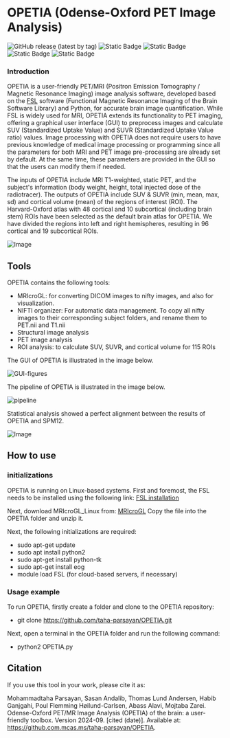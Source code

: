 # OPETIA (Odense-Oxford PET Image Analysis)
![GitHub release (latest by tag)](https://img.shields.io/github/v/tag/taha-parsayan/OPETIA?label=Release)
![Static Badge](https://img.shields.io/badge/Neuroimaging%20software-FF0000)
![Static Badge](https://img.shields.io/badge/Python-8A2BE2)
![Static Badge](https://img.shields.io/badge/FSL-8A2BE2)
![Static Badge](https://img.shields.io/badge/PET%20/%20MRI-4CAF50)


### Introduction
OPETIA is a user-friendly PET/MRI (Positron Emission Tomography / Magnetic Resonance Imaging) image analysis software, developed based on the [FSL](https://process.innovation.ox.ac.uk/software/p/9564/fslv5/1) software (Functional Magnetic Resonance Imaging of the Brain Software Library) and Python, for accurate brain image quantification. While FSL is widely used for MRI, OPETIA extends its functionality to PET imaging, offering a graphical user interface (GUI) to preprocess images and calculate SUV (Standardized Uptake Value) and SUVR (Standardized Uptake Value ratio) values. Image processing with OPETIA does not require users to have previous knowledge of medical image processing or programming since all the parameters for both MRI and PET image pre-processing are already set by default. At the same time, these parameters are provided in the GUI so that the users can modify them if needed.

The inputs of OPETIA include MRI T1-weighted, static PET, and the subject's information (body weight, height, total injected dose of the radiotracer).
The outputs of OPETIA include SUV & SUVR (min, mean, max, sd) and cortical volume (mean) of the regions of interest (ROI).
The Harvard-Oxford atlas with 48 cortical and 10 subcortical (including brain stem) ROIs have been selected as the default brain atlas for OPETIA. We have divided the regions into left and right hemispheres, resulting in 96 cortical and 19 subcortical ROIs.

![Image](https://github.com/user-attachments/assets/4de070b6-ad78-4c73-b657-43b7d3edcf65)

## Tools
OPETIA contains the following tools:
- MRIcroGL: for converting DICOM images to nifty images, and also for visualization.
- NIFTI organizer: For automatic data management. To copy all nifty images to their corresponding subject folders, and rename them to PET.nii and T1.nii
- Structural image analysis
- PET image analysis
- ROI analysis: to calculate SUV, SUVR, and cortical volume for 115 ROIs

The GUI of OPETIA is illustrated in the image below.

![GUI-figures](https://github.com/user-attachments/assets/e10b4fee-aeed-46f0-bb96-8a548b8c864f)

The pipeline of OPETIA is illustrated in the image below.

![pipeline](https://github.com/user-attachments/assets/d7997e20-9e5d-4655-8736-039365062f7a)

Statistical analysis showed a perfect alignment between the results of OPETIA and SPM12.

![Image](https://github.com/user-attachments/assets/0f97c218-9d2d-4260-9d25-7b3e1621a1ae)

## How to use
### initializations
OPETIA is running on Linux-based systems. First and foremost, the FSL needs to be installed using the following link:
[FSL installation](https://web.mit.edu/fsl_v5.0.10/fsl/doc/wiki/FslInstallation.html)

Next, download MRIcroGL_Linux from:
[MRIcroGL](https://www.nitrc.org/frs/?group_id=889)
Copy the file into the OPETIA folder and unzip it.

Next, the following initializations are required:
- sudo apt-get update
- sudo apt install python2
- sudo apt-get install python-tk
- sudo apt-get install eog
- module load FSL (for cloud-based servers, if necessary)

### Usage example
To run OPETIA, firstly create a folder and clone to the OPETIA repository:
- git clone https://github.com/taha-parsayan/OPETIA.git

Next, open a terminal in the OPETIA folder and run the following command:
- python2 OPETIA.py

## Citation

If you use this tool in your work, please cite it as:

Mohammadtaha Parsayan, Sasan Andalib, Thomas Lund Andersen, Habib Ganjgahi, Poul Flemming Høilund-Carlsen, Abass Alavi, Mojtaba Zarei. Odense-Oxford PET/MR Image Analysis (OPETIA) of the brain: a user-friendly toolbox. Version 2024-09. [cited (date)]. Available at: https://github.com.mcas.ms/taha-parsayan/OPETIA.


